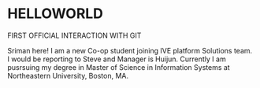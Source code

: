 # HELLOWORLD
FIRST OFFICIAL INTERACTION WITH GIT

Sriman here! I am a new Co-op student joining IVE platform Solutions team. I would be reporting to Steve and Manager is Huijun. Currently I am pusrsuing my degree in Master of Science in Information Systems at Northeastern University, Boston, MA.
